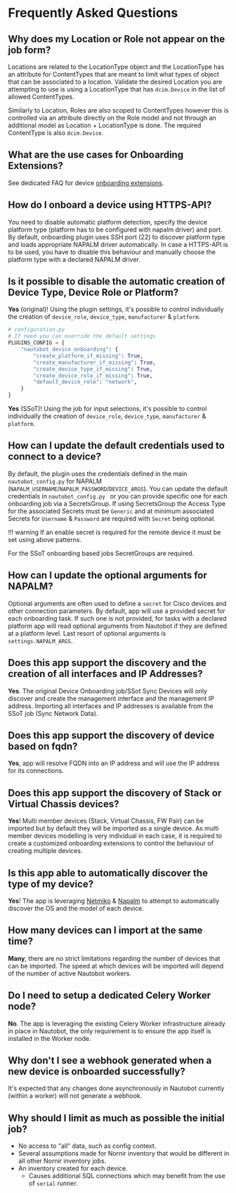 # Frequently Asked Questions

## Why does my Location or Role not appear on the job form?

Locations are related to the LocationType object and the LocationType has an attribute for ContentTypes that are meant to limit what types of object that can be associated to a location. Validate the desired Location you are attempting to use is using a LocationType that has `dcim.Device` in the list of allowed ContentTypes.

Similarly to Location, Roles are also scoped to ContentTypes however this is controlled via an attribute directly on the Role model and not through an additional model as Location + LocationType is done. The required ContentType is also `dcim.Device`.

## What are the use cases for Onboarding Extensions?

See dedicated FAQ for device [onboarding extensions](../dev/onboarding_extensions.md).

## How do I onboard a device using HTTPS-API?

You need to disable automatic platform detection, specify the device platform type (platform has to be configured with napalm driver) and port. By default, onboarding plugin uses SSH port (22) to discover platform type and loads appropriate NAPALM driver automatically. In case a HTTPS-API is to be used, you have to disable this behaviour and manually choose the platform type with a declared NAPALM driver.

## Is it possible to disable the automatic creation of Device Type, Device Role or Platform?

**Yes** (original)! Using the plugin settings, it's possible to control individually the creation of `device_role`, `device_type`, `manufacturer` & `platform`.

```python
# configuration.py
# If need you can override the default settings
PLUGINS_CONFIG = {
    "nautobot_device_onboarding": {
        "create_platform_if_missing": True,
        "create_manufacturer_if_missing": True,
        "create_device_type_if_missing": True,
        "create_device_role_if_missing": True,
        "default_device_role": "network",
    }
}
```

**Yes** (SSoT)! Using the job for input selections, it's possible to control individually the creation of `device_role`, `device_type`, `manufacturer` & `platform`.

## How can I update the default credentials used to connect to a device?

By default, the plugin uses the credentials defined in the main `nautobot_config.py` for NAPALM (`NAPALM_USERNAME`/`NAPALM_PASSWORD`/`DEVICE_ARGS`). You can update the default credentials in `nautobot_config.py ` or you can provide specific one for each onboarding job via a SecretsGroup. If using SecretsGroup the Access Type for the associated Secrets must be `Generic` and at minimum associated Secrets for `Username` & `Password` are required with `Secret` being optional.

!!! warning
    If an enable secret is required for the remote device it must be set using above patterns.

For the SSoT onboarding based jobs SecretGroups are required.

## How can I update the optional arguments for NAPALM?

Optional arguments are often used to define a `secret` for Cisco devices and other connection parameters. By default, app will use a provided secret for each onboarding task. If such one is not provided, for tasks with a declared platform app will read optional arguments from Nautobot if they are defined at a platform level. Last resort of optional arguments is `settings.NAPALM_ARGS`.

## Does this app support the discovery and the creation of all interfaces and IP Addresses?

**Yes**. The original Device Onboarding job/SSot Sync Devices will only discover and create the management interface and the management IP address. Importing all interfaces and IP addresses is available from the SSoT job (Sync Network Data).

## Does this app support the discovery of device based on fqdn?

**Yes**, app will resolve FQDN into an IP address and will use the IP address for its connections.

## Does this app support the discovery of Stack or Virtual Chassis devices?

**Yes**! Multi member devices (Stack, Virtual Chassis, FW Pair) can be imported but by default they will be imported as a single device. As multi member devices modelling is very individual in each case, it is required to create a customized onboarding extensions to control the behaviour of creating multiple devices.

## Is this app able to automatically discover the type of my device?

**Yes**! The app is leveraging [Netmiko](https://github.com/ktbyers/netmiko) & [Napalm](https://napalm.readthedocs.io/en/latest/) to attempt to automatically discover the OS and the model of each device.

## How many devices can I import at the same time?

**Many**, there are no strict limitations regarding the number of devices that can be imported. The speed at which devices will be imported will depend of the number of active Nautobot workers.

## Do I need to setup a dedicated Celery Worker node?

**No**. The app is leveraging the existing Celery Worker infrastructure already in place in Nautobot, the only requirement is to ensure the app itself is installed in the Worker node.

## Why don't I see a webhook generated when a new device is onboarded successfully?

It's expected that any changes done asynchronously in Nautobot currently (within a worker) will not generate a webhook.

## Why should I limit as much as possible the initial job?

- No access to "all" data, such as config context.
- Several assumptions made for Nornir inventory that would be different in all other Nornir inventory jobs.
- An inventory created for each device.
    - Causes additional SQL connections which may benefit from the use of `serial` runner.

